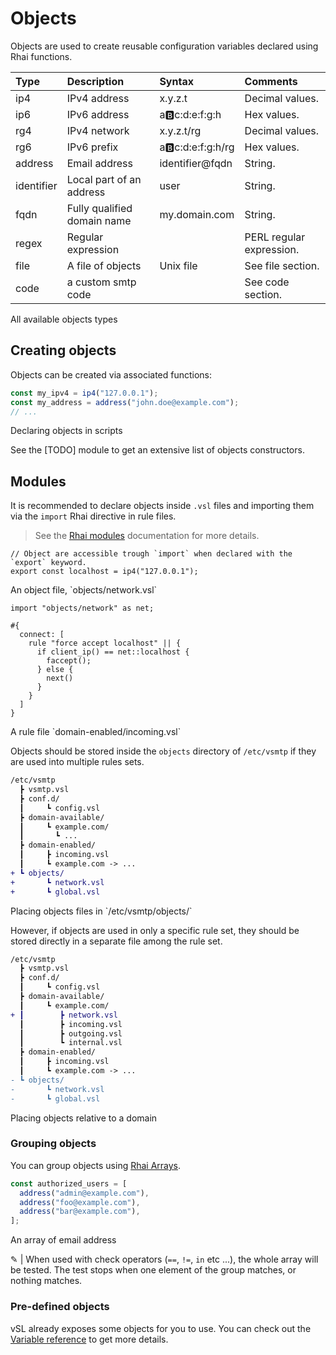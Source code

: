 # Objects

Objects are used to create reusable configuration variables declared using Rhai functions. 

| Type    | Description                 | Syntax                | Comments                 |
| :------ | :-------------------------- | :-------------------- | :----------------------- |
| ip4     | IPv4 address                | x.y.z.t               | Decimal values.          |
| ip6     | IPv6 address                | a:b:c:d:e:f:g:h       | Hex values.              |
| rg4     | IPv4 network                | x.y.z.t/rg            | Decimal values.          |
| rg6     | IPv6 prefix                 | a:b:c:d:e:f:g:h/rg    | Hex values.              |
| address | Email address               | identifier@fqdn            | String.                  |
| identifier   | Local part of an address    | user                  | String.                  |
| fqdn    | Fully qualified domain name | my&#46;domain&#46;com | String.                  |
| regex   | Regular expression          |                       | PERL regular expression. |
| file    | A file of objects           | Unix file             | See file section.        |
| code    | a custom smtp code          |                       | See code section.        |
<p class="ann"> All available objects types </p>

## Creating objects

Objects can be created via associated functions:

```js
const my_ipv4 = ip4("127.0.0.1");
const my_address = address("john.doe@example.com");
// ...
```
<p class="ann"> Declaring objects in scripts </p>

See the [TODO] module to get an extensive list of objects constructors.

## Modules

It is recommended to declare objects inside `.vsl` files and importing them via the `import` Rhai directive in rule files.

> See the [Rhai modules](https://rhai.rs/book/language/modules/index.html) documentation for more details.

```rust,ignore
// Object are accessible trough `import` when declared with the `export` keyword.
export const localhost = ip4("127.0.0.1");
```
<p class="ann"> An object file, `objects/network.vsl` </p>

```rust,ignore
import "objects/network" as net;

#{
  connect: [
    rule "force accept localhost" || {
      if client_ip() == net::localhost {
        faccept();
      } else {
        next()
      }
    }
  ]
}
```
<p class="ann"> A rule file `domain-enabled/incoming.vsl` </p>

Objects should be stored inside the `objects` directory of `/etc/vsmtp` if they are used into multiple rules sets.


```diff
/etc/vsmtp
  ┣ vsmtp.vsl
  ┣ conf.d/
  ┃     ┗ config.vsl
  ┣ domain-available/
  ┃     ┗ example.com/
  ┃       ┗ ...
  ┣ domain-enabled/
  ┃     ┣ incoming.vsl
  ┃     ┗ example.com -> ...
+ ┗ objects/
+       ┗ network.vsl
+       ┗ global.vsl
```
<p class="ann"> Placing objects files in `/etc/vsmtp/objects/` </p>

However, if objects are used in only a specific rule set, they should be stored directly in a separate file among the rule set.

```diff
/etc/vsmtp
  ┣ vsmtp.vsl
  ┣ conf.d/
  ┃     ┗ config.vsl
  ┣ domain-available/
  ┃     ┗ example.com/
+ ┃        ┣ network.vsl
  ┃        ┣ incoming.vsl
  ┃        ┣ outgoing.vsl
  ┃        ┗ internal.vsl
  ┣ domain-enabled/
  ┃     ┣ incoming.vsl
  ┃     ┗ example.com -> ...
- ┗ objects/
-       ┗ network.vsl
-       ┗ global.vsl
```
<p class="ann"> Placing objects relative to a domain </p>

### Grouping objects

You can group objects using [Rhai Arrays](https://rhai.rs/book/language/arrays.html#arrays).

```js
const authorized_users = [
  address("admin@example.com"),
  address("foo@example.com"),
  address("bar@example.com"),
];
```
<p class="ann"> An array of email address </p>

&#9998; | When used with check operators (`==`, `!=`, `in` etc ...), the whole array will be tested. The test stops when one element of the group matches, or nothing matches.


### Pre-defined objects

vSL already exposes some objects for you to use. You can check out the [Variable reference](../ref/vSL/variables.md) to get more details.

<!--
// TODO: Move the following descriptions to their corresponding doc comments.

### About files

File objects are standard text files containing values delimited by CRLF.
Only one type of object is authorized in one file.

```shell
cat /etc/vsmtp/config/local_mta.txt
# 192.168.1.10
# 192.168.1.12
# 10.3.4.240
```

```js
export const local_MTA = file("/etc/vsmtp/config/local_mta.txt", "ip4");
```

### About codes

custom codes can be declared with the following syntax.

```js
const code554 = code(554, "Relay access denied");

// You can also create enhanced codes.
const code554_7_1 = code(554, "5.7.1", "Relay access denied");

// Use the code with rule statuses. `deny`, `info`, `accept` & `faccept` functions can take any code as parameter.
deny(code554);
deny(code554_7_1);
info(code554_7_1);
``` -->